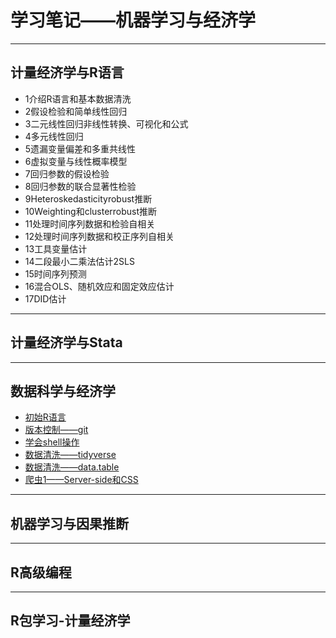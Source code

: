 # 学习笔记——机器学习与经济学

---
## 计量经济学与R语言

- 1介绍R语言和基本数据清洗              
- 2假设检验和简单线性回归               
- 3二元线性回归非线性转换、可视化和公式 
- 4多元线性回归                         
- 5遗漏变量偏差和多重共线性             
- 6虚拟变量与线性概率模型               
- 7回归参数的假设检验                   
- 8回归参数的联合显著性检验             
- 9Heteroskedasticityrobust推断     
- 10Weighting和clusterrobust推断        
- 11处理时间序列数据和检验自相关        
- 12处理时间序列数据和校正序列自相关    
- 13工具变量估计                        
- 14二段最小二乘法估计2SLS              
- 15时间序列预测                        
- 16混合OLS、随机效应和固定效应估计     
- 17DID估计                             

---
## 计量经济学与Stata

---
## 数据科学与经济学

- [初始R语言](https://raw.githack.com/uo-ec510-2020-spring/lectures/master/01-intro/01-intro.html#1)
- [版本控制——git](https://raw.githack.com/uo-ec510-2020-spring/lectures/master/02-git/02-git.html#1)
- [学会shell操作](https://raw.githack.com/uo-ec510-2020-spring/lectures/master/03-shell/03-shell.html#1)
- [数据清洗——tidyverse](https://raw.githack.com/uo-ec510-2020-spring/lectures/master/04-tidyverse/04-tidyverse.html#1)
- [数据清洗——data.table](https://raw.githack.com/uo-ec510-2020-spring/lectures/master/05-datatable/05-datatable.html#1)
- [爬虫1——Server-side和CSS](https://raw.githack.com/uo-ec510-2020-spring/lectures/master/07-web-css/07-web-css.html)

---
## 机器学习与因果推断

---
## R高级编程

---
## R包学习-计量经济学
